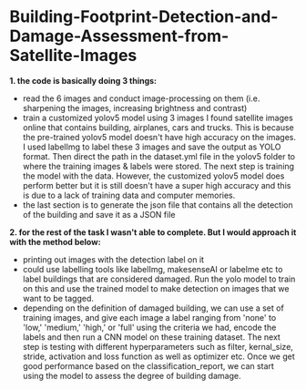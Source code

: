# Building-Footprint-Detection-and-Damage-Assessment-from-Satellite-Images

**1. the code is basically doing 3 things:**
   - read the 6 images and conduct image-processing on them (i.e. sharpening the images, increasing brightness and contrast)
   - train a customized yolov5 model using 3 images I found satellite images online that contains building, airplanes, cars and trucks. This is because the pre-trained yolov5 model doesn't have high accuracy on the images. I used labelImg to label these 3 images and save the output as YOLO format. Then direct the path in the dataset.yml file in the yolov5 folder to where the training images & labels were stored. The next step is training the model with the data. However, the customized yolov5 model does perform better but it is still doesn't have a super high accuracy and this is due to a lack of training data and computer memories.
   - the last section is to generate the json file that contains all the detection of the building and save it as a JSON file


   
**2. for the rest of the task I wasn't able to complete. But I would approach it with the method below:**
   - printing out images with the detection label on it
   - could use labelling tools like labelImg, makesenseAI or labelme etc to label buildings that are considered damaged. Run the yolo model to train on this and use the trained model to make detection on images that we want to be tagged.
   - depending on the definition of damaged building, we can use a set of training images, and give each image a label ranging from 'none' to 'low,' 'medium,' 'high,' or 'full' using the criteria we had, encode the labels and then run a CNN model on these training dataset. The next step is testing with different hyperparameters such as filter, kernal_size, stride, activation and loss function as well as optimizer etc. Once we get good performance based on the classification_report, we can start using the model to assess the degree of building damage.
